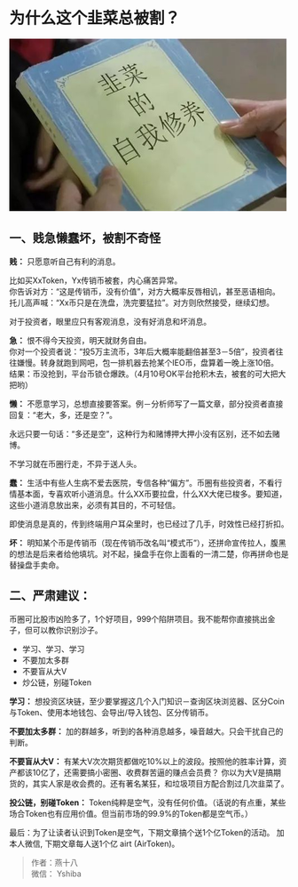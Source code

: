 # 为什么这个韭菜总被割？
![](./img/jiucai.jpg)
## 一、贱急懒蠢坏，被割不奇怪
**贱：** 只愿意听自己有利的消息。
  
比如买XxToken，Yx传销币被套，内心痛苦异常。  
你告诉对方：“这是传销币，没有价值”，对方大概率反唇相讥，甚至恶语相向。
托儿高声喊：“Xx币只是在洗盘，洗完要猛拉”。对方则欣然接受，继续幻想。  

对于投资者，眼里应只有客观消息，没有好消息和坏消息。

**急：** 恨不得今天投资，明天就财务自由。  
你对一个投资者说：“投5万主流币，3年后大概率能翻倍甚至3－5倍”，投资者往往嫌慢。转身就跑到网吧，包一排机器去抢某个IEO币，盘算着一晚上涨10倍。  
结果：币没抢到，平台币锁仓爆跌。（4月10号OK平台抢积木去，被套的可大把大把哟）

**懒：**  不愿意学习，总想直接要答案。例－分析师写了一篇文章，部分投资者直接回复：“老大，多，还是空？”。

永远只要一句话：“多还是空”，这种行为和赌博押大押小没有区别，还不如去赌博。

不学习就在币圈行走，不异于送人头。

**蠢：** 生活中有些人生病不爱去医院，专信各种“偏方”。币圈有些投资者，不看行情基本面，专喜欢听小道消息。什么XX币要拉盘，什么XX大佬已梭多。要知道，这些小道消息放出来，必须有其目的，不可轻信。

即使消息是真的，传到终端用户耳朵里时，也已经过了几手，时效性已经打折扣。

**坏：** 明知某个币是传销币（现在传销币改名叫“模式币”），还拼命宣传拉人，腹黑的想法是后来者给他填坑。对不起，操盘手在你上面看的一清二楚，你再拼命也是替操盘手卖命。


## 二、严肃建议：
币圈可比股市凶险多了，1个好项目，999个陷阱项目。我不能帮你直接挑出金子，但可以教你识别沙子。

+ 学习、学习、学习
+ 不要加太多群
+ 不要盲从大V
+ 炒公链，别碰Token

**学习：** 想投资区块链，至少要掌握这几个入门知识－查询区块浏览器、区分Coin与Token、使用本地钱包、会导出/导入钱包、区分传销币。

**不要加太多群：** 加的群越多，听到的各种消息越多，噪音越大。只会干扰自己的判断。

**不要盲从大V：** 有某大V次次期货都做吃10%以上的波段。按照他的胜率计算，资产都该10亿了，还需要搞小密圈、收费群苦逼的赚点会员费？ 你以为大V是搞期货的，其实人家是收会费的。还有著名某狂，和垃圾项目方配合割过几次韭菜了。

**投公链，别碰Token：** Token纯粹是空气，没有任何价值。（话说的有点重，某些场合Token也有应用价值。但当前市场的99.9%的Token都是空气币。）

最后：为了让读者认识到Token是空气，下期文章搞个送1个亿Token的活动。
加本人微信, 下期文章每人送1个亿 airt (AirToken)。

> 作者：燕十八  
> 微信： Yshiba  
